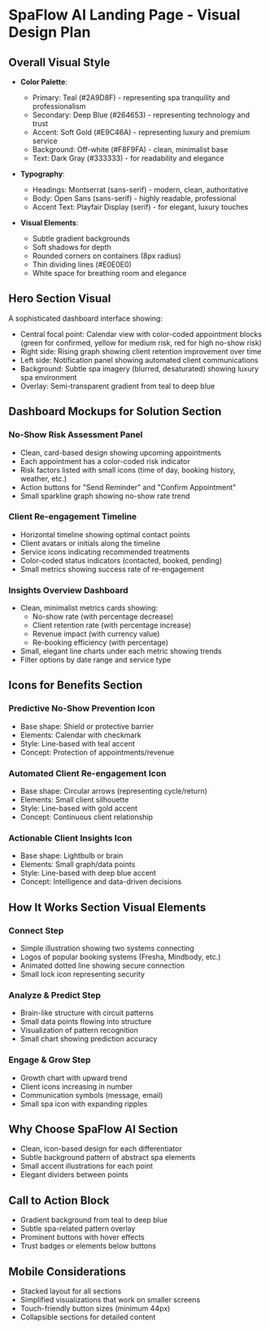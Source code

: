 # SpaFlow AI Landing Page - Visual Design Plan

## Overall Visual Style
- **Color Palette**: 
  - Primary: Teal (#2A9D8F) - representing spa tranquility and professionalism
  - Secondary: Deep Blue (#264653) - representing technology and trust
  - Accent: Soft Gold (#E9C46A) - representing luxury and premium service
  - Background: Off-white (#F8F9FA) - clean, minimalist base
  - Text: Dark Gray (#333333) - for readability and elegance

- **Typography**:
  - Headings: Montserrat (sans-serif) - modern, clean, authoritative
  - Body: Open Sans (sans-serif) - highly readable, professional
  - Accent Text: Playfair Display (serif) - for elegant, luxury touches

- **Visual Elements**:
  - Subtle gradient backgrounds
  - Soft shadows for depth
  - Rounded corners on containers (8px radius)
  - Thin dividing lines (#E0E0E0)
  - White space for breathing room and elegance

## Hero Section Visual
A sophisticated dashboard interface showing:
- Central focal point: Calendar view with color-coded appointment blocks (green for confirmed, yellow for medium risk, red for high no-show risk)
- Right side: Rising graph showing client retention improvement over time
- Left side: Notification panel showing automated client communications
- Background: Subtle spa imagery (blurred, desaturated) showing luxury spa environment
- Overlay: Semi-transparent gradient from teal to deep blue

## Dashboard Mockups for Solution Section

### No-Show Risk Assessment Panel
- Clean, card-based design showing upcoming appointments
- Each appointment has a color-coded risk indicator
- Risk factors listed with small icons (time of day, booking history, weather, etc.)
- Action buttons for "Send Reminder" and "Confirm Appointment"
- Small sparkline graph showing no-show rate trend

### Client Re-engagement Timeline
- Horizontal timeline showing optimal contact points
- Client avatars or initials along the timeline
- Service icons indicating recommended treatments
- Color-coded status indicators (contacted, booked, pending)
- Small metrics showing success rate of re-engagement

### Insights Overview Dashboard
- Clean, minimalist metrics cards showing:
  - No-show rate (with percentage decrease)
  - Client retention rate (with percentage increase)
  - Revenue impact (with currency value)
  - Re-booking efficiency (with percentage)
- Small, elegant line charts under each metric showing trends
- Filter options by date range and service type

## Icons for Benefits Section

### Predictive No-Show Prevention Icon
- Base shape: Shield or protective barrier
- Elements: Calendar with checkmark
- Style: Line-based with teal accent
- Concept: Protection of appointments/revenue

### Automated Client Re-engagement Icon
- Base shape: Circular arrows (representing cycle/return)
- Elements: Small client silhouette
- Style: Line-based with gold accent
- Concept: Continuous client relationship

### Actionable Client Insights Icon
- Base shape: Lightbulb or brain
- Elements: Small graph/data points
- Style: Line-based with deep blue accent
- Concept: Intelligence and data-driven decisions

## How It Works Section Visual Elements

### Connect Step
- Simple illustration showing two systems connecting
- Logos of popular booking systems (Fresha, Mindbody, etc.)
- Animated dotted line showing secure connection
- Small lock icon representing security

### Analyze & Predict Step
- Brain-like structure with circuit patterns
- Small data points flowing into structure
- Visualization of pattern recognition
- Small chart showing prediction accuracy

### Engage & Grow Step
- Growth chart with upward trend
- Client icons increasing in number
- Communication symbols (message, email)
- Small spa icon with expanding ripples

## Why Choose SpaFlow AI Section
- Clean, icon-based design for each differentiator
- Subtle background pattern of abstract spa elements
- Small accent illustrations for each point
- Elegant dividers between points

## Call to Action Block
- Gradient background from teal to deep blue
- Subtle spa-related pattern overlay
- Prominent buttons with hover effects
- Trust badges or elements below buttons

## Mobile Considerations
- Stacked layout for all sections
- Simplified visualizations that work on smaller screens
- Touch-friendly button sizes (minimum 44px)
- Collapsible sections for detailed content
